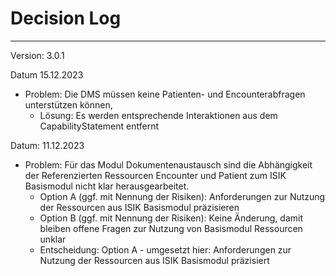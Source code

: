 # Decision Log

----
Version: 3.0.1

Datum 15.12.2023

* Problem: Die DMS müssen keine Patienten- und Encounterabfragen unterstützen können, 
  * Lösung: Es werden entsprechende Interaktionen aus dem CapabilityStatement entfernt

Datum: 11.12.2023

* Problem: Für das Modul Dokumentenaustausch sind die Abhängigkeit der Referenzierten Ressourcen Encounter und Patient zum ISIK Basismodul nicht klar herausgearbeitet.
  * Option A (ggf. mit Nennung der Risiken): Anforderungen zur Nutzung der Ressourcen aus ISIK Basismodul präzisieren
  * Option B (ggf. mit Nennung der Risiken): Keine Änderung, damit bleiben offene Fragen zur Nutzung von Basismodul Ressourcen unklar
  * Entscheidung: Option A - umgesetzt hier: Anforderungen zur Nutzung der Ressourcen aus ISIK Basismodul präzisiert